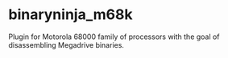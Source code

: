 # binaryninja_m68k
Plugin for Motorola 68000 family of processors with the goal of disassembling Megadrive binaries. 
